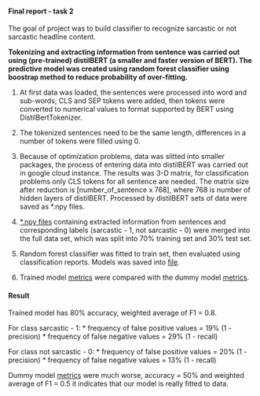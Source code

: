 #### Final report - task 2

The goal of project was to build classifier to recognize sarcastic or not sarcastic headline content.


**Tokenizing and extracting information from sentence was carried out using (pre-trained) distilBERT 
(a smaller and faster version of BERT). The predictive model was created using random forest classifier using boostrap
method to reduce probability of over-fitting.**

1) At first data was loaded, the sentences were processed into word and sub-words, 
   CLS and SEP tokens were added, then tokens were converted to numerical values to format supported by BERT 
   using DistilBertTokenizer.
  
2) The tokenized sentences need to be the same length, differences in a number of tokens were filled using 0.

3) Because of optimization problems, data was slitted into smaller packages, the process of entering data into
   distilBERT was carried out in google cloud instance. The results was 3-D matrix, for classification 
   problems only CLS tokens for all sentence are needed. The matrix size after reduction is [number_of_sentence x 768], where 768 is 
   number of hidden layers of distilBERT. Processed by distilBERT sets of data were saved as *.npy files.
   
4) [*.npy files](../data/interim/distilBERT_output) containing extracted information from sentences and 
    corresponding labels (sarcastic - 1, not sarcastic - 0) were merged into the full data set, which was split 
    into 70% training set and 30% test set.

5) Random forest classifier was fitted to train set, then evaluated using classification reports.
   Models was saved into [file](../models/classifier). 
   
6) Trained model [metrics](../reports/model_metrics.txt) were compared with the dummy model [metrics](../reports/dummy_model_metrics.txt).

#### Result  

Trained model has 80% accuracy, weighted average of F1 = 0.8. 

For class sarcastic - 1:
    * frequency of false positive values = 19% (1 - precision)
    * frequency of false negative values = 29% (1 - recall)
    
For class not sarcastic - 0:
    * frequency of false positive values = 20% (1 - precision)
    * frequency of false negative values = 13% (1 - recall)
    
Dummy model [metrics](../reports/dummy_model_metrics.txt) were much worse, accuracy = 50% and weighted average of F1 = 0.5 it indicates that our model
is really fitted to data.